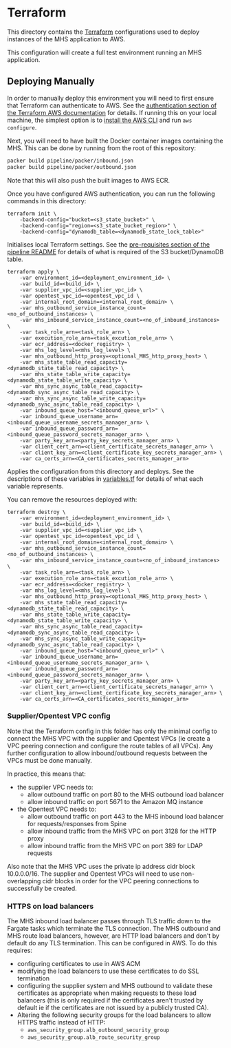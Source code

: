 # Terraform
This directory contains the [Terraform](https://www.terraform.io/) configurations used to deploy instances of the MHS
application to AWS.

This configuration will create a full test environment running an MHS application.


## Deploying Manually
In order to manually deploy this environment you will need to first ensure that Terraform can authenticate to AWS. See
the [authentication section of the Terraform AWS documentation](https://www.terraform.io/docs/providers/aws/index.html#authentication)
for details. If running this on your local machine, the simplest option is to
[install the AWS CLI](https://docs.aws.amazon.com/cli/latest/userguide/cli-chap-install.html) and run `aws configure`.

Next, you will need to have built the Docker container images containing the MHS. This can be done by running from the root of this repository:
```sh
packer build pipeline/packer/inbound.json
packer build pipeline/packer/outbound.json
```
Note that this will also push the built images to AWS ECR.

Once you have configured AWS authentication, you can run the following commands in this directory:
```
terraform init \
    -backend-config="bucket=<s3_state_bucket>" \
    -backend-config="region=<s3_state_bucket_region>" \
    -backend-config="dynamodb_table=<dynamodb_state_lock_table>"
```
Initialises local Terraform settings. See the [pre-requisites section of the pipeline README](../../README.md#pre-requisites) for details of what is required of the
S3 bucket/DynamoDB table.

```
terraform apply \
    -var environment_id=<deployment_environment_id> \
    -var build_id=<build_id> \
    -var supplier_vpc_id=<supplier_vpc_id> \
    -var opentest_vpc_id=<opentest_vpc_id \
    -var internal_root_domain=<internal_root_domain> \
    -var mhs_outbound_service_instance_count=<no_of_outbound_instances> \
    -var mhs_inbound_service_instance_count=<no_of_inbound_instances> \
    -var task_role_arn=<task_role_arn> \
    -var execution_role_arn=<task_excution_role_arn> \
    -var ecr_address=<docker_registry> \
    -var mhs_log_level=<mhs_log_level> \
    -var mhs_outbound_http_proxy=<optional_MHS_http_proxy_host> \
    -var mhs_state_table_read_capacity=<dynamodb_state_table_read_capacity> \
    -var mhs_state_table_write_capacity=<dynamodb_state_table_write_capacity> \
    -var mhs_sync_async_table_read_capacity=<dynamodb_sync_async_table_read_capacity> \
    -var mhs_sync_async_table_write_capacity=<dynamodb_sync_async_table_read_capacity> \
    -var inbound_queue_host="<inbound_queue_url>" \
    -var inbound_queue_username_arn=<inbound_queue_username_secrets_manager_arn> \
    -var inbound_queue_password_arn=<inbound_queue_password_secrets_manager_arn> \
    -var party_key_arn=<party_key_secrets_manager_arn> \
    -var client_cert_arn=<client_certificate_secrets_manager_arn> \
    -var client_key_arn=<client_certificate_key_secrets_manager_arn> \
    -var ca_certs_arn=<CA_certificates_secrets_manager_arn>
```
Applies the configuration from this directory and deploys. See the descriptions of these variables in
[variables.tf](variables.tf) for details of what each variable represents.

You can remove the resources deployed with:
```
terraform destroy \
    -var environment_id=<deployment_environment_id> \
    -var build_id=<build_id> \
    -var supplier_vpc_id=<supplier_vpc_id> \
    -var opentest_vpc_id=<opentest_vpc_id \
    -var internal_root_domain=<internal_root_domain> \
    -var mhs_outbound_service_instance_count=<no_of_outbound_instances> \
    -var mhs_inbound_service_instance_count=<no_of_inbound_instances> \
    -var task_role_arn=<task_role_arn> \
    -var execution_role_arn=<task_excution_role_arn> \
    -var ecr_address=<docker_registry> \
    -var mhs_log_level=<mhs_log_level> \
    -var mhs_outbound_http_proxy=<optional_MHS_http_proxy_host> \
    -var mhs_state_table_read_capacity=<dynamodb_state_table_read_capacity> \
    -var mhs_state_table_write_capacity=<dynamodb_state_table_write_capacity> \
    -var mhs_sync_async_table_read_capacity=<dynamodb_sync_async_table_read_capacity> \
    -var mhs_sync_async_table_write_capacity=<dynamodb_sync_async_table_read_capacity> \
    -var inbound_queue_host="<inbound_queue_url>" \
    -var inbound_queue_username_arn=<inbound_queue_username_secrets_manager_arn> \
    -var inbound_queue_password_arn=<inbound_queue_password_secrets_manager_arn> \
    -var party_key_arn=<party_key_secrets_manager_arn> \
    -var client_cert_arn=<client_certificate_secrets_manager_arn> \
    -var client_key_arn=<client_certificate_key_secrets_manager_arn> \
    -var ca_certs_arn=<CA_certificates_secrets_manager_arn>
```

### Supplier/Opentest VPC config
Note that the Terraform config in this folder has only the minimal config to connect the MHS VPC
with the supplier and Opentest VPCs (ie create a VPC peering connection and configure the route
tables of all VPCs). Any further configuration to allow inbound/outbound requests between the
VPCs must be done manually.

In practice, this means that:
- the supplier VPC needs to:
  - allow outbound traffic on port 80 to the MHS outbound load balancer
  - allow inbound traffic on port 5671 to the Amazon MQ instance
- the Opentest VPC needs to:
  - allow outbound traffic on port 443 to the MHS inbound load balancer for requests/responses
  from Spine
  - allow inbound traffic from the MHS VPC on port 3128 for the HTTP proxy
  - allow inbound traffic from the MHS VPC on port 389 for LDAP requests

Also note that the MHS VPC uses the private ip address cidr block 10.0.0.0/16. The supplier
and Opentest VPCs will need to use non-overlapping cidr blocks in order for the VPC
peering connections to successfully be created.

### HTTPS on load balancers
The MHS inbound load balancer passes through TLS traffic down to the Fargate tasks which
terminate the TLS connection. The MHS outbound and MHS route load balancers, however, are
HTTP load balancers and don't by default do any TLS termination. This can be configured in
AWS. To do this requires:
- configuring certificates to use in AWS ACM
- modifying the load balancers to use these certificates to do SSL termination
- configuring the supplier system and MHS outbound to validate these certificates as
  appropriate when making requests to these load balancers (this is only required if the
  certificates aren't trusted by default ie if the certificates are not issued by a publicly
  trusted CA).
- Altering the following security groups for the load balancers to allow HTTPS traffic
  instead of HTTP:
  - `aws_security_group.alb_outbound_security_group`
  - `aws_security_group.alb_route_security_group`
